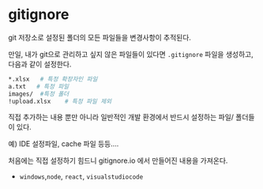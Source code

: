 # gitignore 

git 저장소로 설정된 폴더의 모든 파일들을 변경사항이 추적된다.

만일, 내가 git으로 관리하고 싶지 않은 파일들이 있다면 `.gitignore` 파일을 생성하고, 다음과 같이 설정한다.

```bash
*.xlsx   # 특정 확장자인 파일
a.txt	# 특정 파일
images/	 #특정 폴더
!upload.xlsx 	# 특정 파일 제외
```

직접 추가하는 내용 뿐만 아니라 일반적인 개발 환경에서 반드시 설정하는 파일/ 폴더들이 있다. 

예) IDE 설정파일, cache 파일 등등....

처음에는 직접 설정하기 힘드니 gitignore.io 에서 만들어진 내용을 가져온다.

* `windows`,`node`, `react`, `visualstudiocode`
